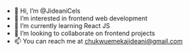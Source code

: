 - 👋 Hi, I’m @JideaniCels
- 👀 I’m interested in frontend web development
- 🌱 I’m currently learning React JS
- 💞️ I’m looking to collaborate on frontend projects
- 📫 You can reach me at chukwuemekajideani@gmail.com 

<!---
JideaniCels/JideaniCels is a ✨ special ✨ repository because its `README.md` (this file) appears on your GitHub profile.
You can click the Preview link to take a look at your changes.
--->
